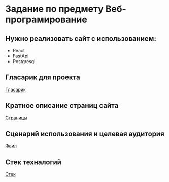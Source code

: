 # Задание по предмету Веб-програмирование

## Нужно реализовать сайт с использованием:

- React
- FastApi
- Postgresql

## Гласарик для проекта

[Гласарик](./technical_specification/glossary.md)

## Кратное описание страниц сайта

[Страницы](./technical_specification/site_pages.md)

## Сценарий использования и целевая аудитория

[Фаил](./technical_specification/general_requirements.md)

## Стек техналогий
[Стек](./technical_specification/stack.md)
